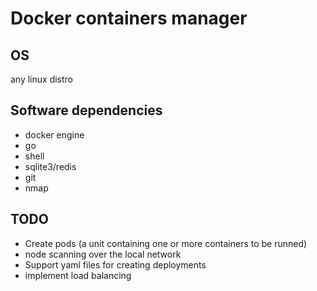 # Docker containers manager

## OS 

any linux distro

## Software dependencies

- docker engine
- go
- shell
- sqlite3/redis
- git
- nmap


## TODO

- Create pods (a unit containing one or more containers to be runned)
- node scanning over the local network
- Support yaml files for creating deployments
- implement load balancing
